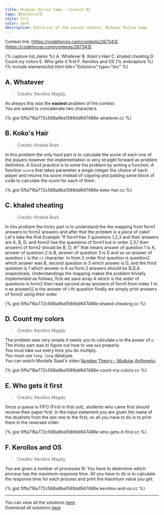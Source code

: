 ```yaml
---
title: Midyear Online Camp - Contest 02
tags: [Editorial]
style: fill
color: dark
description: Editorial of the second contest, Midyear Online Camp.
---
```


Contest link: [https://codeforces.com/contests/267343](https://codeforces.com/contests/267343)

{% capture list_items %}
A. Whatever
B. Koko's Hair
C. khaled cheating
D. Count my colors
E. Who gets it first
F. Kerollos and OS
{% endcapture %}
{% include elements/list.html title="Solutions" type="toc" %}

## A. Whatever

> Credits: Kerollos Magdy

As always this was the **easiest** problem of the contest.  
You are asked to concatenate two characters.

{% gist 5ffa716a772c568a9be1589dd947486e whatever.cc %}

## B. Koko's Hair

> Credits: Khaled Rezk

In this problem the only hard part is to calculate the score of each one of the players however the implementation is very straight forward as problem definition. A Good practice is to solve the problem by writing a function. A function `score` that takes parameter a single integer the choice of each player and returns his score instead of copying and pasting same block of code to calculate the score for each of them.

{% gist 5ffa716a772c568a9be1589dd947486e koko-hair.cc %}

## C. khaled cheating

> Credits: Khaled Rezk

In this problem the tricky part is to understand the the mapping from form1 answers to form2 answers and after that the problem is a piece of cake!
Let's take the first Example “If form1 has 3 questions 1,2,3 and their answers are A, B, D. and form2 has the questions of form1 but in order 2,3,1 then answers of form2 should be B, D, A!”
that means answer of question 1 is A, answer of question 2 is B, answer of question 3 is D and so on
answer of question `i` is the `ci` character.
In from 2 order first question is question2 which answer was B, second question is 3 which answer is D, and the third question is 1 which answer is A so form 2 answers should be B,D,A respectively.
Understandings the mapping makes the problem trivially implemented as follows,
first we save array A which is the order of questions in form2
then read second array answers of form1 from index 1 to n as answer[i] is the answer of i-th question
finally we simply print answers of form2 using their order.

{% gist 5ffa716a772c568a9be1589dd947486e khaled-cheating.cc %}

## D. Count my colors

> Credits: Kerollos Magdy

The problem was very simple it needs you to calculate `m` to the power of `n`.  
The tricky part was to figure out how to use `mod` properly.  
You must take `mod` every time you do multiply.  
You must use `long long` datatype.  
You can watch Mostafa Saad's video [Number Theory - Modular Arithmetic](https://www.youtube.com/watch?v=9sqvjnvuLtY&list=PLPt2dINI2MIY7l5zyFd1W28rei3b-AXaJ&index=2).

{% gist 5ffa716a772c568a9be1589dd947486e count-my-colors.cc %}

## E. Who gets it first

> Credits: Kerollos Magdy

Since a queue is FIFO (First in first out), students who came first should receive their paper first. In the input statement you are given the name of the studnets from the last one to the first, so all you have to do is to print them in the reversed order.

{% gist 5ffa716a772c568a9be1589dd947486e who-gets-it-first.cc %}

## F. Kerollos and OS

> Credits: Kerollos Magdy

You are given a number of processes N. You have to determine which process has the maximum response time. All you have to do is to calculate the response time for each process and print the maximum value you get.

{% gist 5ffa716a772c568a9be1589dd947486e kerollos-and-os.cc %}

---

You can view all the solutions [here](https://gist.github.com/kerolloz/5ffa716a772c568a9be1589dd947486e).  
Download all solutions [here](https://gist.github.com/kerolloz/5ffa716a772c568a9be1589dd947486e/archive/master.zip)
